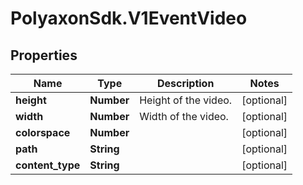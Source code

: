 # PolyaxonSdk.V1EventVideo

## Properties
Name | Type | Description | Notes
------------ | ------------- | ------------- | -------------
**height** | **Number** | Height of the video. | [optional] 
**width** | **Number** | Width of the video. | [optional] 
**colorspace** | **Number** |  | [optional] 
**path** | **String** |  | [optional] 
**content_type** | **String** |  | [optional] 


